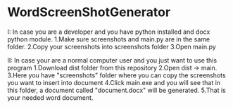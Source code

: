 # WordScreenShotGenerator

I: In case you are a developer and you have python installed and docx python module.
1.Make sure screenshots and main.py are in the same folder.
2.Copy your screenshots into screenshots folder 
3.Open main.py

II: In case your are a normal computer user and you just want to use this program 
1.Download dist folder from this repository 
2.Open dist -> main.
3.Here you have "screenshots" folder where you can copy the screenshots you want to insert into document 
4.Click main.exe and you will see that in this folder, a document called "document.docx" will be generated. 
5.That is your needed word document. 

